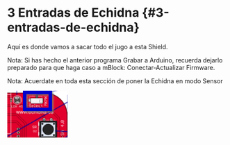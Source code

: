 # 3 Entradas de Echidna {#3-entradas-de-echidna}

Aquí es donde vamos a sacar todo el jugo a esta Shield.

Nota: Si has hecho el anterior programa Grabar a Arduino, recuerda dejarlo preparado para que haga caso a mBlock:  Conectar-Actualizar Firmware.

Nota: Acuerdate en toda esta sección de poner la Echidna en modo Sensor

![](images/image4.png)